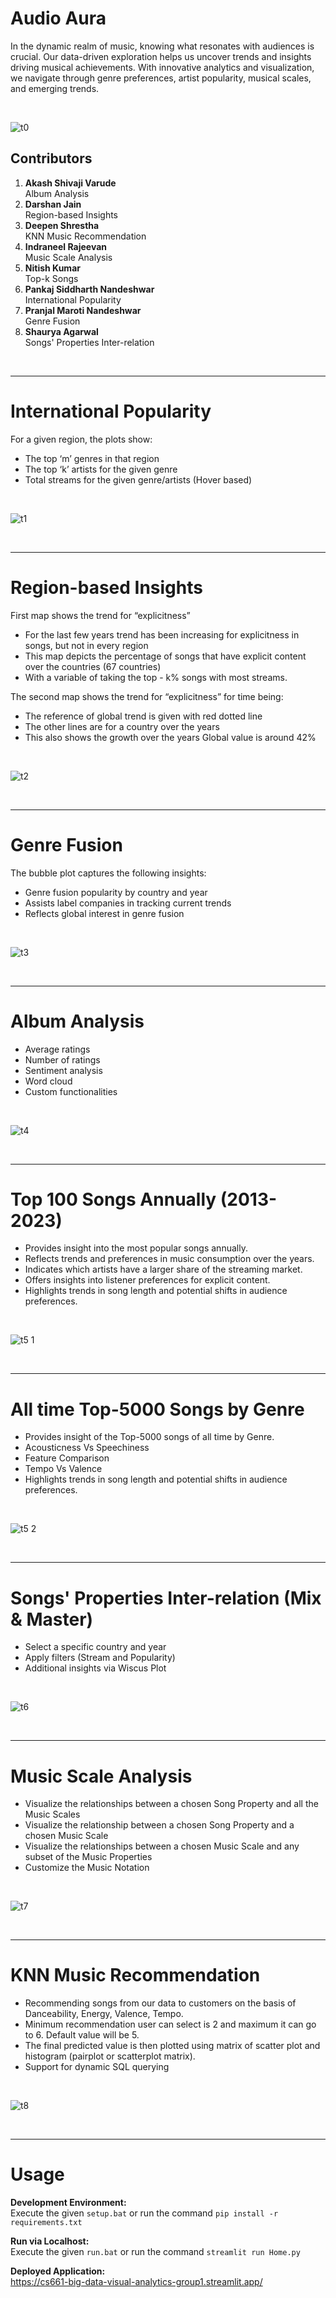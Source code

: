 # Audio Aura

In the dynamic realm of music, knowing what resonates with audiences is crucial. Our data-driven exploration helps us uncover trends and insights driving musical achievements. With innovative analytics and visualization, we navigate through genre preferences, artist popularity, musical scales, and emerging trends.

<br>

![t0](https://github.com/deepen-stha/CS661-Big-Data-Visual-Analytics/assets/105813454/fc05fb63-82a4-46a1-a53d-455d38d7db45)

## Contributors

1. **Akash Shivaji Varude**<br>
   Album Analysis
1. **Darshan Jain**<br>
   Region-based Insights
1. **Deepen Shrestha**<br>
   KNN Music Recommendation
1. **Indraneel Rajeevan**<br>
   Music Scale Analysis
1. **Nitish Kumar**<br>
   Top-k Songs
1. **Pankaj Siddharth Nandeshwar**<br>
   International Popularity
1. **Pranjal Maroti Nandeshwar**<br>
   Genre Fusion
1. **Shaurya Agarwal**<br>
   Songs' Properties Inter-relation

<br>

---

# International Popularity

For a given region, the plots show:

- The top ‘m’ genres in that region
- The top ‘k’ artists for the given genre
- Total streams for the given genre/artists (Hover based)

<br>

![t1](https://github.com/deepen-stha/CS661-Big-Data-Visual-Analytics/assets/105813454/4a0565b6-e002-4f37-99fd-4e99490c25c2)

<br>

---

# Region-based Insights

First map shows the trend for “explicitness”

- For the last few years trend has been increasing for explicitness in songs, but not in every region
- This map depicts the percentage of songs that have explicit content over the countries (67 countries)
- With a variable of taking the top - k% songs with most streams.

The second map shows the trend for “explicitness” for time being:

- The reference of global trend is given with red dotted line
- The other lines are for a country over the years
- This also shows the growth over the years Global value is around 42%

<br>

![t2](https://github.com/deepen-stha/CS661-Big-Data-Visual-Analytics/assets/105813454/b106a4c4-bc4e-4b3c-b71f-80aa89ba7d41)

<br>

---

# Genre Fusion

The bubble plot captures the following insights:

- Genre fusion popularity by country and year
- Assists label companies in tracking current trends
- Reflects global interest in genre fusion

<br>

![t3](https://github.com/deepen-stha/CS661-Big-Data-Visual-Analytics/assets/105813454/9ad935e7-11af-480b-9515-150272987b71)

<br>

---

# Album Analysis

- Average ratings
- Number of ratings
- Sentiment analysis
- Word cloud
- Custom functionalities

<br>

![t4](https://github.com/deepen-stha/CS661-Big-Data-Visual-Analytics/assets/105813454/887ef550-5c30-4fb8-ae29-824c7c3aa372)

<br>

---

# Top 100 Songs Annually (2013-2023)

- Provides insight into the most popular songs annually.
- Reflects trends and preferences in music consumption over the years.
- Indicates which artists have a larger share of the streaming market.
- Offers insights into listener preferences for explicit content.
- Highlights trends in song length and potential shifts in audience preferences.

<br>

![t5 1](https://github.com/deepen-stha/CS661-Big-Data-Visual-Analytics/assets/105813454/c77cfacf-e6e4-43b6-a794-da79e9825324)

<br>

---

# All time Top-5000 Songs by Genre

- Provides insight of the Top-5000 songs of all time by Genre.
- Acousticness Vs Speechiness
- Feature Comparison
- Tempo Vs Valence
- Highlights trends in song length and potential shifts in audience preferences.

<br>

![t5 2](https://github.com/deepen-stha/CS661-Big-Data-Visual-Analytics/assets/105813454/bfd6aef0-52ed-4143-beb9-10d7bedde1a5)

<br>

---

# Songs' Properties Inter-relation (Mix & Master)

- Select a specific country and year
- Apply filters (Stream and Popularity)
- Additional insights via Wiscus Plot

<br>

![t6](https://github.com/deepen-stha/CS661-Big-Data-Visual-Analytics/assets/105813454/ec92b59e-483c-4dff-adce-62ca5a4acc1b)

<br>

---

# Music Scale Analysis

- Visualize the relationships between a chosen Song Property and all the Music Scales
- Visualize the relationship between a chosen Song Property and a chosen Music Scale
- Visualize the relationships between a chosen Music Scale and any subset of the Music Properties
- Customize the Music Notation

<br>

![t7](https://github.com/deepen-stha/CS661-Big-Data-Visual-Analytics/assets/105813454/7b063798-6f3e-4f64-b8c7-618aa22a3615)

<br>

---

# KNN Music Recommendation

- Recommending songs from our data to customers on the basis of Danceability, Energy, Valence, Tempo.
- Minimum recommendation user can select is 2 and maximum it can go to 6. Default value will be 5.
- The final predicted value is then plotted using matrix of scatter plot and histogram (pairplot or scatterplot matrix).
- Support for dynamic SQL querying

<br>

![t8](https://github.com/deepen-stha/CS661-Big-Data-Visual-Analytics/assets/105813454/d7f434a8-f689-4591-8f9f-f39bb9b92253)

<br>

---

# Usage

**Development Environment:**<br>
Execute the given `setup.bat` or run the command `pip install -r requirements.txt`

**Run via Localhost:**<br>
Execute the given `run.bat` or run the command `streamlit run Home.py`

**Deployed Application:**<br>
https://cs661-big-data-visual-analytics-group1.streamlit.app/

<br>
